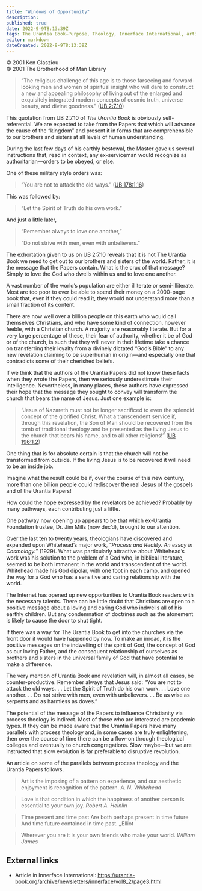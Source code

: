 ```yaml
---
title: "Windows of Opportunity"
description: 
published: true
date: 2022-9-9T8:13:39Z
tags: The Urantia Book—Purpose, Theology, Innerface International, article
editor: markdown
dateCreated: 2022-9-9T8:13:39Z
---
```


<p class="v-card v-sheet theme--light grey lighten-3 px-2">© 2001 Ken Glasziou<br>© 2001 The Brotherhood of Man Library</p>

> “The religious challenge of this age is to those farseeing and forward-looking men and women of spiritual insight who will dare to construct a new and appealing philosophy of living out of the enlarged and exquisitely integrated modern concepts of cosmic truth, universe beauty, and divine goodness.” ([UB 2:7.10](/en/The_Urantia_Book/2#p7_10))

This quotation from UB 2:7.10 of _The Urantia Book_ is obviously self-referential. We are expected to take from the Papers that which will advance the cause of the “kingdom” and present it in forms that are comprehensible to our brothers and sisters at all levels of human understanding.

During the last few days of his earthly bestowal, the Master gave us several instructions that, read in context, any ex-serviceman would recognize as authoritarian—orders to be obeyed, or else.

One of these military style orders was:

> “You are not to attack the old ways.” ([UB 178:1.16](/en/The_Urantia_Book/178#p1_16))

This was followed by:

> “Let the Spirit of Truth do his own work.”

And just a little later,

> “Remember always to love one another,”
> 
> “Do not strive with men, even with unbelievers.”

The exhortation given to us on UB 2:7.10 reveals that it is not The Urantia Book we need to get out to our brothers and sisters of the world. Rather, it is the message that the Papers contain. What is the crux of that message? Simply to love the God who dwells within us and to love one another.

A vast number of the world’s population are either illiterate or semi-illiterate. Most are too poor to ever be able to spend their money on a 2000-page book that, even if they could read it, they would not understand more than a small fraction of its content.

There are now well over a billion people on this earth who would call themselves Christians, and who have some kind of connection, however feeble, with a Christian church. A majority are reasonably literate. But for a very large percentage of these, their fear of authority, whether it be of God or of the church, is such that they will never in their lifetime take a chance on transferring their loyalty from a divinely dictated “God’s Bible” to any new revelation claiming to be superhuman in origin—and especially one that contradicts some of their cherished beliefs.

If we think that the authors of the Urantia Papers did not know these facts when they wrote the Papers, then we seriously underestimate their intelligence. Nevertheless, in many places, these authors have expressed their hope that the message they sought to convey will transform the church that bears the name of Jesus. Just one example is:

> “Jesus of Nazareth must not be longer sacrificed to even the splendid concept of the glorified Christ. What a transcendent service if, through this revelation, the Son of Man should be recovered from the tomb of traditional theology and be presented as the living Jesus to the church that bears his name, and to all other religions!” ([UB 196:1.2](/en/The_Urantia_Book/196#p1_2))

One thing that is for absolute certain is that the church will not be transformed from outside. If the living Jesus is to be recovered it will need to be an inside job.

Imagine what the result could be if, over the course of this new century, more than one billion people could rediscover the real Jesus of the gospels and of the Urantia Papers!

How could the hope expressed by the revelators be achieved? Probably by many pathways, each contributing just a little.

One pathway now opening up appears to be that which ex-Urantia Foundation trustee, Dr. Jim Mills (now dec’d), brought to our attention.

Over the last ten to twenty years, theologians have discovered and expanded upon Whitehead’s major work, “_Process and Reality. An essay in Cosmology._” (1929). What was particularly attractive about Whitehead’s work was his solution to the problem of a God who, in biblical literature, seemed to be both immanent in the world and transcendent of the world. Whitehead made his God dipolar, with one foot in each camp, and opened the way for a God who has a sensitive and caring relationship with the world.

The Internet has opened up new opportunities to Urantia Book readers with the necessary talents. There can be little doubt that Christians are open to a positive message about a loving and caring God who indwells all of his earthly children. But any condemnation of doctrines such as the atonement is likely to cause the door to shut tight.

If there was a way for The Urantia Book to get into the churches via the front door it would have happened by now. To make an inroad, it is the positive messages on the indwelling of the spirit of God, the concept of God as our loving Father, and the consequent relationship of ourselves as brothers and sisters in the universal family of God that have potential to make a difference.

The very mention of Urantia Book and revelation will, in almost all cases, be counter-productive. Remember always that Jesus said: “You are not to attack the old ways. . . Let the Spirit of Truth do his own work. . . Love one another. . . Do not strive with men, even with unbelievers. . . Be as wise as serpents and as harmless as doves.”

The potential of the message of the Papers to influence Christianity via process theology is indirect. Most of those who are interested are academic types. If they can be made aware that the Urantia Papers have many parallels with process theology and, in some cases are truly enlightening, then over the course of time there can be a flow-on through theological colleges and eventually to church congregations. Slow maybe—but we are instructed that slow evolution is far preferable to disruptive revolution.

An article on some of the parallels between process theology and the Urantia Papers follows.

> Art is the imposing of a pattern on experience, and our aesthetic enjoyment is recognition of the pattern.
> _A. N. Whitehead_

> Love is that condition in which the happiness of another person is essential to your own joy.
> _Robert A. Heinlin_

> Time present and time past 
> Are both perhaps present in time future 
> And time future contained in time past.
> _Elliot

> Wherever you are it is your own friends who make your world.
> _William James_

## External links

- Article in Innerface International: https://urantia-book.org/archive/newsletters/innerface/vol8_2/page3.html



